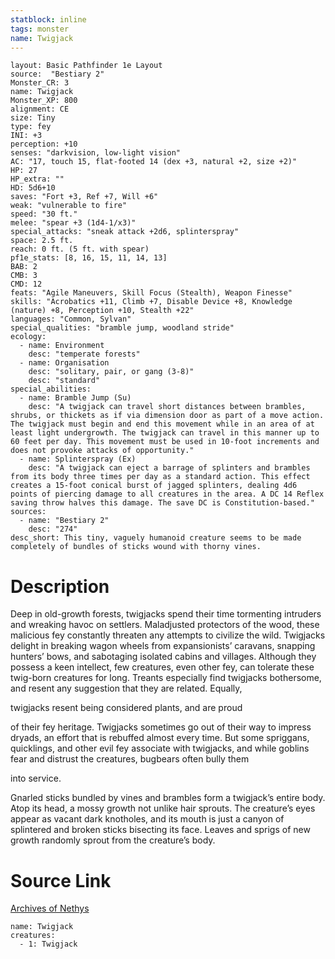 ```yaml
---
statblock: inline
tags: monster
name: Twigjack
---
```

```statblock
layout: Basic Pathfinder 1e Layout
source:  "Bestiary 2"
Monster_CR: 3
name: Twigjack
Monster_XP: 800
alignment: CE
size: Tiny
type: fey
INI: +3
perception: +10
senses: "darkvision, low-light vision"
AC: "17, touch 15, flat-footed 14 (dex +3, natural +2, size +2)"
HP: 27
HP_extra: ""
HD: 5d6+10
saves: "Fort +3, Ref +7, Will +6"
weak: "vulnerable to fire"
speed: "30 ft."
melee: "spear +3 (1d4-1/x3)"
special_attacks: "sneak attack +2d6, splinterspray"
space: 2.5 ft.
reach: 0 ft. (5 ft. with spear)
pf1e_stats: [8, 16, 15, 11, 14, 13]
BAB: 2
CMB: 3
CMD: 12
feats: "Agile Maneuvers, Skill Focus (Stealth), Weapon Finesse"
skills: "Acrobatics +11, Climb +7, Disable Device +8, Knowledge (nature) +8, Perception +10, Stealth +22"
languages: "Common, Sylvan"
special_qualities: "bramble jump, woodland stride"
ecology:
  - name: Environment
    desc: "temperate forests"
  - name: Organisation
    desc: "solitary, pair, or gang (3-8)"
    desc: "standard"
special_abilities:
  - name: Bramble Jump (Su)
    desc: "A twigjack can travel short distances between brambles, shrubs, or thickets as if via dimension door as part of a move action. The twigjack must begin and end this movement while in an area of at least light undergrowth. The twigjack can travel in this manner up to 60 feet per day. This movement must be used in 10-foot increments and does not provoke attacks of opportunity."
  - name: Splinterspray (Ex)
    desc: "A twigjack can eject a barrage of splinters and brambles from its body three times per day as a standard action. This effect creates a 15-foot conical burst of jagged splinters, dealing 4d6 points of piercing damage to all creatures in the area. A DC 14 Reflex saving throw halves this damage. The save DC is Constitution-based."
sources:
  - name: "Bestiary 2"
    desc: "274"
desc_short: This tiny, vaguely humanoid creature seems to be made completely of bundles of sticks wound with thorny vines.
```
# Description
Deep in old-growth forests, twigjacks spend their time tormenting intruders and wreaking havoc on settlers. Maladjusted protectors of the wood, these malicious fey constantly threaten any attempts to civilize the wild. Twigjacks delight in breaking wagon wheels from expansionists’ caravans, snapping hunters’ bows, and sabotaging isolated cabins and villages. Although they possess a keen intellect, few creatures, even other fey, can tolerate these twig-born creatures for long. Treants especially find twigjacks bothersome, and resent any suggestion that they are related. Equally, 

twigjacks resent being considered plants, and are proud 

of their fey heritage. Twigjacks sometimes go out of their way to impress dryads, an effort that is rebuffed almost every time. But some spriggans, quicklings, and other evil fey associate with twigjacks, and while goblins fear and distrust the creatures, bugbears often bully them 

into service.

Gnarled sticks bundled by vines and brambles form a twigjack’s entire body. Atop its head, a mossy growth not unlike hair sprouts. The creature’s eyes appear as vacant dark knotholes, and its mouth is just a canyon of splintered and broken sticks bisecting its face. Leaves and sprigs of new growth randomly sprout from the creature’s body.
# Source Link
[Archives of Nethys](https://aonprd.com/MonsterDisplay.aspx?ItemName=Twigjack)
```encounter-table
name: Twigjack
creatures:
  - 1: Twigjack
```
